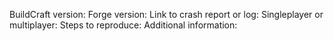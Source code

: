 <!--
If your issue is more of a question (like how does a machine work or a sugestion), please use our Discord instead: https://discord.gg/BuildCraft
Please fill in all relavant information below.
Please do not put the entire log here, upload it on pastebin (https://pastebin.com/) or gist (https://gist.github.com/) and paste here the link.
-->

BuildCraft version: 
Forge version: 
Link to crash report or log: 
Singleplayer or multiplayer: 
Steps to reproduce: 
Additional information: 
